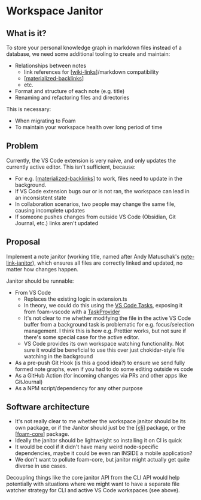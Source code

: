 # Workspace Janitor

## What is it?

To store your personal knowledge graph in markdown files instead of a database, we need some additional tooling to create and maintain:

- Relationships between notes
  - link references for [[wiki-links]]/markdown compatibility
  - [[materialized-backlinks]]
  - etc.
- Format and structure of each note (e.g. title)
- Renaming and refactoring files and directories

This is necessary:
  
- When migrating to Foam
- To maintain your workspace health over long period of time

## Problem

Currently, the VS Code extension is very naive, and only updates the currently active editor. This isn't sufficient, because:

- For e.g. [[materialized-backlinks]] to work, files need to update in the background.
- If VS Code extension bugs our or is not ran, the workspace can lead in an inconsistent state
- In collaboration scenarios, two people may change the same file, causing incomplete updates
- If someone pushes changes from outside VS Code (Obsidian, Git Journal, etc.) links aren't updated
  
## Proposal

Implement a note janitor (working title, named after Andy Matuschak's [note-link-janitor](https://github.com/andymatuschak/note-link-janitor)), which ensures all files are correctly linked and updated, no matter how changes happen.

Janitor should be runnable:
- From VS Code
  - Replaces the existing logic in extension.ts
  - In theory, we could do this using the [VS Code Tasks](https://code.visualstudio.com/docs/editor/tasks), exposing it from foam-vscode with a [TaskProvider](https://code.visualstudio.com/api/extension-guides/task-provider)
  - It's not clear to me whether modifying the file in the active VS Code buffer from a background task is problematic for e.g. focus/selection management. I think this is how e.g. Prettier works, but not sure if there's some special case for the active editor.
  - VS Code provides its own workspace watching functionality. Not sure it would be beneficial to use this over just chokidar-style file watching in the background
- As a pre-push Git Hook (is this a good idea?) to ensure we send fully formed note graphs, even if you had to do some editing outside vs code
- As a GitHub Action (for incoming changes via PRs and other apps like GitJournal)
- As a NPM script/dependency for any other purpose

## Software architecture

- It's not really clear to me whether the workspace janitor should be its own package, or if the Janitor should just be the [[cli]] package, or the [[foam-core]] package.
- Ideally the janitor should be lightweight so installing it on CI is quick
- It would be cool if it didn't have many weird node-specific dependencies, maybe it could be even ran INSIDE a mobile application?
- We don't want to pollute foam-core, but janitor might actually get quite diverse in use cases.

Decoupling things like the core janitor API from the CLI API would help potentially with situations where we might want to have a separate file watcher strategy for CLI and active VS Code workspaces (see above).

[//begin]: # "Autogenerated link references for markdown compatibility"
[todo]: todo "Todo"
[roadmap]: roadmap "Roadmap"
[materialized-backlinks]: materialized-backlinks "Materialized Backlinks (stub)"
[wiki-links]: wiki-links "Wiki Links"
[cli]: cli "Command Line Interface"
[foam-core]: foam-core "Foam Core"
[//end]: # "Autogenerated link references"
